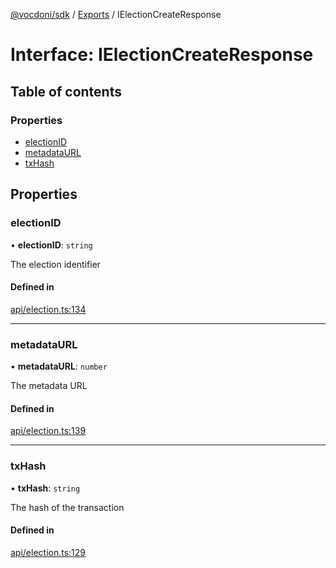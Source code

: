 [@vocdoni/sdk](/sdk) / [Exports](../modules.md) / IElectionCreateResponse

# Interface: IElectionCreateResponse

## Table of contents

### Properties

- [electionID](IElectionCreateResponse.md#electionid)
- [metadataURL](IElectionCreateResponse.md#metadataurl)
- [txHash](IElectionCreateResponse.md#txhash)

## Properties

### electionID

• **electionID**: `string`

The election identifier

#### Defined in

[api/election.ts:134](https://github.com/vocdoni/vocdoni-sdk/blob/0a4464c/src/api/election.ts#L134)

___

### metadataURL

• **metadataURL**: `number`

The metadata URL

#### Defined in

[api/election.ts:139](https://github.com/vocdoni/vocdoni-sdk/blob/0a4464c/src/api/election.ts#L139)

___

### txHash

• **txHash**: `string`

The hash of the transaction

#### Defined in

[api/election.ts:129](https://github.com/vocdoni/vocdoni-sdk/blob/0a4464c/src/api/election.ts#L129)
